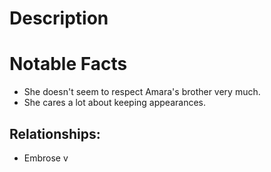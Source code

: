 # Description


# Notable Facts
- She doesn't seem to respect Amara's brother very much.
- She cares a lot about keeping appearances.

## Relationships:
- Embrose v
